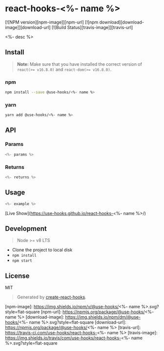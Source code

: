 # react-hooks-<%- name %>

[![NPM version][npm-image]][npm-url]
[![npm download][download-image]][download-url]
[![Build Status][travis-image]][travis-url]

<%- desc %>

## Install

>**Note:** Make sure that you have installed the correct version of `react(>= v16.8.0)` and `react-dom(>= v16.8.0)`.

### npm

```bash
npm install --save @use-hooks/<%- name %>
```

### yarn

```bash
yarn add @use-hooks/<%- name %>
```

## API

### Params

```js
<%- params %>
```

### Returns

```js
<%- returns %>
```

## Usage

```js
<%- example %>
```

[Live Show](https://use-hooks.github.io/react-hooks-<%- name %>/)

## Development

> Node >= v8 LTS

 - Clone the project to local disk
 - `npm install`
 - `npm start`

## License

MIT

> Generated by [create-react-hooks](https://github.com/use-hooks/create-react-hooks).

 [npm-image]: https://img.shields.io/npm/v/@use-hooks/<%- name %>.svg?style=flat-square
 [npm-url]: https://npmjs.org/package/@use-hooks/<%- name %>
 [download-image]: https://img.shields.io/npm/dm/@use-hooks/<%- name %>.svg?style=flat-square
 [download-url]: https://npmjs.org/package/@use-hooks/<%- name %>
 [travis-url]: https://travis-ci.com/use-hooks/react-hooks-<%- name %>
 [travis-image]: https://img.shields.io/travis/com/use-hooks/react-hooks-<%- name %>.svg?style=flat-square
